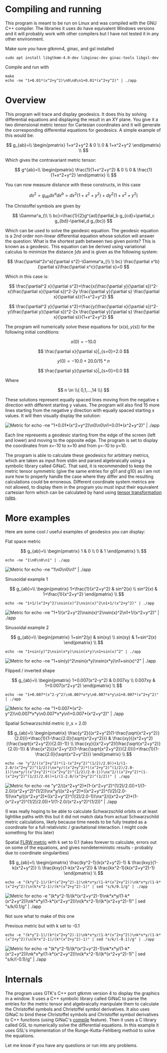 # Compiling and running
This program is meant to be run on Linux and was compiled with the GNU C++ compiler. The libraries it uses do have equivalent Windows versions and it will probably work with other compilers but I have not tested it in any other environment.

Make sure you have gtkmm4, ginac, and gsl installed
```
sudo apt install libgtkmm-4.0-dev libginac-dev ginac-tools libgsl-dev
```
Compile and run with
```
make
echo -ne "1+0.01*(x^2+y^2)\n0\n0\n1+0.01*(x^2+y^2)" | ./app
```

# Overview
This program will trace and display geodesics. It does this by solving differential equations and displaying the result in an XY plane. You give it a two dimensional metric tensor for Cartesian coordinates and it will generate the corresponding differential equations for geodesics. A simple example of this would be:

$$
g_{ab}=\\
\begin{pmatrix}
1+x^2+y^2 & 0 \\
0 & 1+x^2+y^2
\end{pmatrix}
\\
$$

Which gives the contravariant metric tensor:

$$
g^{ab}=\\
\begin{pmatrix}
\frac{1}{1+x^2+y^2} & 0 \\
0 & \frac{1}{1+x^2+y^2}
\end{pmatrix}
\\
$$

You can now measure distance with these constructs, in this case

$$
ds^2=g_{ab}dx^adx^b=dx^2(1+x^2+y^2)+dy^2(1+x^2+y^2)
$$

The Christoffel symbols are given by

$$
\Gamma^a_{\\ \\ bc}=\frac{1}{2}g^{ad}(\partial_b g_{cd}+\partial_c g_{bd}-\partial_d g_{bc})
$$

Which can be used to solve the geodesic equation. The geodesic equation is a 2nd order non-linear differential equation whose solution will answer the question: What is the shortest path between two given points? This is known as a geodesic. This equation can be derived using variational calculus to minimize the distance $\int ds$ and is given as the following system:

$$
\frac{\partial^2x^a}{\partial s^2}-\Gamma^a_{\\ \\ bc} \frac{\partial x^b}{\partial s}\frac{\partial x^c}{\partial s}=0
$$

Which in this case is:

$$
\frac{\partial^2 x}{\partial s^2}=\frac{x(\frac{\partial y}{\partial s})^2-x(\frac{\partial x}{\partial s})^2-2y \frac{\partial y}{\partial s} \frac{\partial x}{\partial s}}{1+x^2+y^2}
$$

$$
\frac{\partial^2 y}{\partial s^2}=\frac{y(\frac{\partial x}{\partial s})^2-y(\frac{\partial y}{\partial s})^2-2x \frac{\partial y}{\partial s} \frac{\partial x}{\partial s}}{1+x^2+y^2}
$$

The program will numerically solve these equations for $(x(s),y(s))$ for the following initial conditions:

$$
x(0)=-10.0
$$

$$
\frac{\partial x}{\partial s}|_{s=0}=2.0
$$

$$
y(0)=-10.0+20.0/15*n
$$

$$
\frac{\partial y}{\partial s}|_{s=0}=0.0
$$

Where

$$
n \in \\{ 0,1,...,14 \\}
$$

These solutions represent equally spaced lines moving from the negative x direction with different starting y values. The program will also find 15 more lines starting from the negative y direction with equally spaced starting x values. It will then visually display the solution:

![Metric for `echo -ne "1+0.01*(x^2+y^2)\n0\n0\n1+0.01*(x^2+y^2)" | ./app`](images/img1.png)

Each line represents a geodesic starting from the edge of the screen (left and lower) and moving to the opposite edge. The program is set to display the coordinates from x=-10 to x=10 and from y=-10 to y=10.

The program is able to calculate these geodesics for arbitrary metrics, which are taken as input from stdin and parsed algebraically using a symbolic library called GiNaC. That said, it is recommended to keep the metric tensor symmetric (give the same entries for g01 and g10) as I am not sure how to properly handle the case where they differ and the resulting calculations could be erroneous. Different coordinate system metrics are not allowed, to display them in the program you must input their equivalent cartesian form which can be calculated by hand using [tensor transformation rules](https://en.wikipedia.org/wiki/Covariant_transformation#With_coordinates).

# More examples

Here are some cool / useful examples of geodesics you can display:

Flat space metric

$$
g_{ab}=\\
\begin{pmatrix}
1 & 0 \\
0 & 1
\end{pmatrix}
\\
$$

`echo -ne "1\n0\n0\n1" | ./app`

![Metric for `echo -ne "1\n0\n0\n1" | ./app`](images/img2.png)

Sinusoidal example 1

$$
g_{ab}=\\
\begin{pmatrix}
1+\frac{1}{x^2+y^2} & sin^2(x) \\
sin^2(x) & 1+\frac{1}{x^2+y^2}
\end{pmatrix}
\\
$$

`echo -ne "1+1/(x^2+y^2)\nsin(x)^2\nsin(x)^2\n1+1/(x^2+y^2)" | ./app`

![Metric for `echo -ne "1+1/(x^2+y^2)\nsin(x)^2\nsin(x)^2\n1+1/(x^2+y^2)" | ./app`](images/img3.png)

Sinusoidal example 2

$$
g_{ab}=\\
\begin{pmatrix}
1+sin^2(y) & sin(xy) \\
sin(xy) & 1+sin^2(x)
\end{pmatrix}
\\
$$

`echo -ne "1+sin(y)^2\nsin(x*y)\nsin(x*y)\n1+sin(x)^2" | ./app`

![Metric for `echo -ne "1+sin(y)^2\nsin(x*y)\nsin(x*y)\n1+sin(x)^2" | ./app`](images/img4.png)

Flipped / inverted shape

$$
g_{ab}=\\
\begin{pmatrix}
1+0.007(x^2-y^2) & 0.007xy \\
0.007xy & 1+0.007(x^2+y^2)
\end{pmatrix}
\\
$$

`echo -ne "1+0.007*(x^2-y^2)\n0.007*x*y\n0.007*x*y\n1+0.007*(x^2+y^2)" | ./app`

![Metric for `echo -ne "1+0.007*(x^2-y^2)\n0.007*x*y\n0.007*x*y\n1+0.007*(x^2+y^2)" | ./app`](images/img5.png)

Spatial Schwarzschild metric (r_s = 2.0)

$$
g_{ab}=\\
\begin{pmatrix}
\frac{y^2}{(x^2+y^2)(1-\frac{\sqrt{x^2+y^2}}{2.0})}+\frac{1}{1-\frac{2.0}{\sqrt{x^2+y^2}}} & \frac{xy}{(x^2+y^2)(\frac{\sqrt{x^2+y^2}}{2.0}-1)} \\
\frac{xy}{(x^2+y^2)(\frac{\sqrt{x^2+y^2}}{2.0}-1)} & \frac{x^2}{(x^2+y^2)(1-\frac{\sqrt{x^2+y^2}}{2.0})}+\frac{1}{1-\frac{2.0}{\sqrt{x^2+y^2}}}
\end{pmatrix}
\\
$$

`echo -ne "y^2/((x^2+y^2)*(1-(x^2+y^2)^(1/2)/2.0))+1/(1-2.0/(x^2+y^2)^(1/2))\nx*y/((x^2+y^2)*((x^2+y^2)^(1/2)/2.0-1))\nx*y/((x^2+y^2)*((x^2+y^2)^(1/2)/2.0-1))\nx^2/((x^2+y^2)*(1-(x^2+y^2)^(1/2)/2.0))+1/(1-2.0/(x^2+y^2)^(1/2))" | ./app`

![Metric for `echo -ne "y^2/((x^2+y^2)*(1-(x^2+y^2)^(1/2)/2.0))+1/(1-2.0/(x^2+y^2)^(1/2))\nx*y/((x^2+y^2)*((x^2+y^2)^(1/2)/2.0-1))\nx*y/((x^2+y^2)*((x^2+y^2)^(1/2)/2.0-1))\nx^2/((x^2+y^2)*(1-(x^2+y^2)^(1/2)/2.0))+1/(1-2.0/(x^2+y^2)^(1/2))" | ./app`](images/img6.png)

(I was really hoping to be able to calculate Schwarzschild orbits or at least lightlike paths with this but it did not match data from actual Schwarzschild metric calculations, likely because time needs to be fully treated as a coordinate for a full relativistic / gravitational interaction. I might code something for this later)

Spatial [FLRW metric](https://en.wikipedia.org/wiki/Friedmann%E2%80%93Lema%C3%AEtre%E2%80%93Robertson%E2%80%93Walker_metric) with k set to 0.1 (takes forever to calculate, errors out on some of the equations, and gives nondeterministic results - probably due to coordinate singularities)

$$
g_{ab}=\\
\begin{pmatrix}
\frac{ky^2-1}{k(x^2+y^2)-1} & \frac{kxy}{1-k(x^2+y^2)} \\
\frac{kxy}{1-k(x^2+y^2)} & \frac{kx^2-1}{k(x^2+y^2)-1}
\end{pmatrix}
\\
$$

`echo -e "(k*y^2-1)/(k*(x^2+y^2)-1)\nk*x*y/(1-k*(x^2+y^2))\nk*x*y/(1-k*(x^2+y^2))\n(k*x^2-1)/(k*(x^2+y^2)-1)" | sed "s/k/0.1/g" | ./app`

![Metric for `echo -e "(k*y^2-1)/(k*(x^2+y^2)-1)\nk*x*y/(1-k*(x^2+y^2))\nk*x*y/(1-k*(x^2+y^2))\n(k*x^2-1)/(k*(x^2+y^2)-1)" | sed "s/k/0.1/g" | ./app`](images/img7.png)

Not sure what to make of this one

Previous metric but with k set to -0.1

`echo -e "(k*y^2-1)/(k*(x^2+y^2)-1)\nk*x*y/(1-k*(x^2+y^2))\nk*x*y/(1-k*(x^2+y^2))\n(k*x^2-1)/(k*(x^2+y^2)-1)" | sed "s/k/(-0.1)/g" | ./app`

![Metric for `echo -e "(k*y^2-1)/(k*(x^2+y^2)-1)\nk*x*y/(1-k*(x^2+y^2))\nk*x*y/(1-k*(x^2+y^2))\n(k*x^2-1)/(k*(x^2+y^2)-1)" | sed "s/k/(-0.1)/g" | ./app`](images/img8.png)

# Internals
The program uses GTK's C++ port gtkmm version 4 to display the graphics in a window. It uses a C++ symbolic library called GiNaC to parse the entries for the metric tensor and algebraically manipulate them to calculate the Christoffel symbols and Christoffel symbol derivatives. It also uses GiNaC to bind these Christoffel symbols and Christoffel symbol derivatives to C++ functions (using GiNaC's [compile](https://www.ginac.de/tutorial/#Compiling-expressions-to-C-function-pointers) feature). Then it uses a C library called GSL to numerically solve the differential equations. In this example it uses GSL's implementation of the Runge-Kutta-Fehlberg method to solve the equations.

Let me know if you have any questions or run into any problems.

